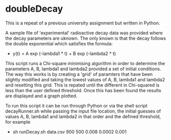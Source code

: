 # doubleDecay
This is a repeat of a previous university assignment but written in Python. 

A sample file of 'experimental' radioactive decay data was provided where the decay parameters are uknown. The only known is that the decay follows the double exponential which satisfies the formula:

* y(t) = A exp (-lambda1 * t) + B exp (-lambda2 * t)

This script runs a Chi-square minimising algorithm in order to determine the parameters A, B, lambda1 and lambda2 provided a set of initial conditions. The way this works is by creating a 'grid' of paramters that have been slightly modified and taking the lowest values of A, B, lambda1 and lambda2 and resetting this grid. This is repated until the different in Chi-squared is less than the user defined threshold. Once this has been found the results are displayed and a graph plotted. 

To run this script it can be run through Python or via the shell script decayRunner.sh while passing the input file location, the initial guesses of values A, B, lambda1 and lambda2 in that order and the defined threshold, for example

* sh runDecay.sh data.csv 900 500 0.008 0.0002 0.001
